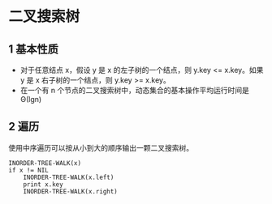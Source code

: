 # 二叉搜索树
## 1 基本性质
* 对于任意结点 x，假设 y 是 x 的左子树的一个结点，则 y.key <= x.key。如果 y 是 x 右子树的一个结点，则 y.key >= x.key。
* 在一个有 n 个节点的二叉搜索树中，动态集合的基本操作平均运行时间是Θ(lgn)

## 2 遍历
使用中序遍历可以按从小到大的顺序输出一颗二叉搜索树。

```
INORDER-TREE-WALK(x)
if x != NIL
	INORDER-TREE-WALK(x.left)
	print x.key
	INORDER-TREE-WALK(x.right)
```

